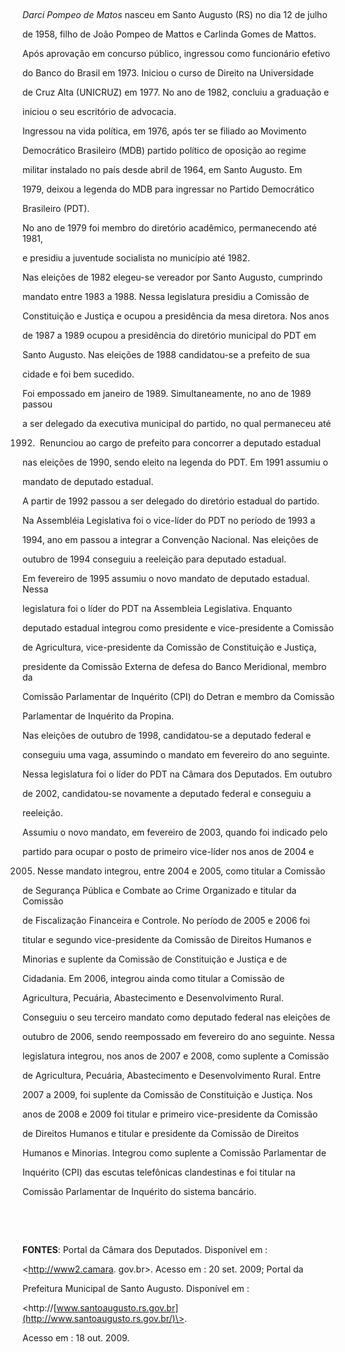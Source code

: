 

 



*Darci Pompeo de Matos* nasceu em Santo Augusto (RS) no dia 12 de julho

de 1958, filho de João Pompeo de Mattos e Carlinda Gomes de Mattos.



Após aprovação em concurso público, ingressou como funcionário efetivo

do Banco do Brasil em 1973. Iniciou o curso de Direito na Universidade

de Cruz Alta (UNICRUZ) em 1977. No ano de 1982, concluiu a graduação e

iniciou o seu escritório de advocacia.



Ingressou na vida política, em 1976, após ter se filiado ao Movimento

Democrático Brasileiro (MDB) partido político de oposição ao regime

militar instalado no país desde abril de 1964, em Santo Augusto. Em

1979, deixou a legenda do MDB para ingressar no Partido Democrático

Brasileiro (PDT).



No ano de 1979 foi membro do diretório acadêmico, permanecendo até 1981,

e presidiu a juventude socialista no município até 1982.



Nas eleições de 1982 elegeu-se vereador por Santo Augusto, cumprindo

mandato entre 1983 a 1988. Nessa legislatura presidiu a Comissão de

Constituição e Justiça e ocupou a presidência da mesa diretora. Nos anos

de 1987 a 1989 ocupou a presidência do diretório municipal do PDT em

Santo Augusto. Nas eleições de 1988 candidatou-se a prefeito de sua

cidade e foi bem sucedido.



Foi empossado em janeiro de 1989. Simultaneamente, no ano de 1989 passou

a ser delegado da executiva municipal do partido, no qual permaneceu até

1992.  Renunciou ao cargo de prefeito para concorrer a deputado estadual

nas eleições de 1990, sendo eleito na legenda do PDT. Em 1991 assumiu o

mandato de deputado estadual.



A partir de 1992 passou a ser delegado do diretório estadual do partido.

Na Assembléia Legislativa foi o vice-líder do PDT no período de 1993 a

1994, ano em passou a integrar a Convenção Nacional. Nas eleições de

outubro de 1994 conseguiu a reeleição para deputado estadual.



Em fevereiro de 1995 assumiu o novo mandato de deputado estadual. Nessa

legislatura foi o líder do PDT na Assembleia Legislativa. Enquanto

deputado estadual integrou como presidente e vice-presidente a Comissão

de Agricultura, vice-presidente da Comissão de Constituição e Justiça,

presidente da Comissão Externa de defesa do Banco Meridional, membro da

Comissão Parlamentar de Inquérito (CPI) do Detran e membro da Comissão

Parlamentar de Inquérito da Propina.



Nas eleições de outubro de 1998, candidatou-se a deputado federal e

conseguiu uma vaga, assumindo o mandato em fevereiro do ano seguinte.

Nessa legislatura foi o líder do PDT na Câmara dos Deputados. Em outubro

de 2002, candidatou-se novamente a deputado federal e conseguiu a

reeleição.



Assumiu o novo mandato, em fevereiro de 2003, quando foi indicado pelo

partido para ocupar o posto de primeiro vice-líder nos anos de 2004 e

2005. Nesse mandato integrou, entre 2004 e 2005, como titular a Comissão

de Segurança Pública e Combate ao Crime Organizado e titular da Comissão

de Fiscalização Financeira e Controle. No período de 2005 e 2006 foi

titular e segundo vice-presidente da Comissão de Direitos Humanos e

Minorias e suplente da Comissão de Constituição e Justiça e de

Cidadania. Em 2006, integrou ainda como titular a Comissão de

Agricultura, Pecuária, Abastecimento e Desenvolvimento Rural.



Conseguiu o seu terceiro mandato como deputado federal nas eleições de

outubro de 2006, sendo reempossado em fevereiro do ano seguinte. Nessa

legislatura integrou, nos anos de 2007 e 2008, como suplente a Comissão

de Agricultura, Pecuária, Abastecimento e Desenvolvimento Rural. Entre

2007 a 2009, foi suplente da Comissão de Constituição e Justiça. Nos

anos de 2008 e 2009 foi titular e primeiro vice-presidente da Comissão

de Direitos Humanos e titular e presidente da Comissão de Direitos

Humanos e Minorias. Integrou como suplente a Comissão Parlamentar de

Inquérito (CPI) das escutas telefônicas clandestinas e foi titular na

Comissão Parlamentar de Inquérito do sistema bancário.



 



 



**FONTES**: Portal da Câmara dos Deputados. Disponível em :

\<http://www2.camara. gov.br\>. Acesso em : 20 set. 2009; Portal da

Prefeitura Municipal de Santo Augusto. Disponível em :

\<http://[www.santoaugusto.rs.gov.br](http://www.santoaugusto.rs.gov.br/)\>.

Acesso em : 18 out. 2009.



 



 



 



 



 



 

